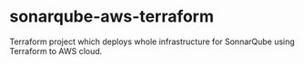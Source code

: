 # sonarqube-aws-terraform
Terraform project which deploys whole infrastructure for SonnarQube using Terraform to AWS cloud. 
